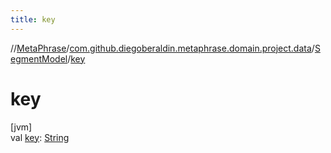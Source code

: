 ```yaml
---
title: key
---
```

//[MetaPhrase](../../../index.html)/[com.github.diegoberaldin.metaphrase.domain.project.data](../index.html)/[SegmentModel](index.html)/[key](key.html)



# key



[jvm]\
val [key](key.html): [String](https://kotlinlang.org/api/latest/jvm/stdlib/kotlin/-string/index.html)




